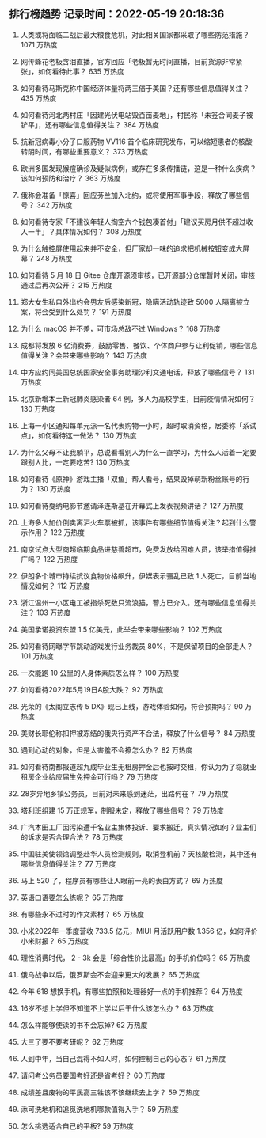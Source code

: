 
## 排行榜趋势 记录时间：2022-05-19 20:18:36
  
  1. 人类或将面临二战后最大粮食危机，对此相关国家都采取了哪些防范措施？ 1071 万热度
    
  2. 网传蜂花老板含泪直播，官方回应「老板暂无时间直播，目前货源非常紧张」，如何看待此事？ 635 万热度
    
  3. 如何看待马斯克称中国经济体量将两三倍于美国？还有哪些信息值得关注？ 435 万热度
    
  4. 如何看待河北两村庄「因建光伏电站毁百亩麦地」，村民称「未签合同麦子被铲平」，还有哪些信息值得关注？ 384 万热度
    
  5. 抗新冠病毒小分子口服药物 VV116 首个临床研究发布，可以缩短患者的核酸转阴时间，有哪些重要意义？ 373 万热度
    
  6. 欧洲多国发现猴痘确诊及疑似病例，或存在多条传播链，这是一种什么疾病？该如何预防和治疗？ 363 万热度
    
  7. 俄称会准备「惊喜」回应芬兰加入北约，或将使用军事手段，释放了哪些信号？ 342 万热度
    
  8. 如何看待专家「不建议年轻人掏空六个钱包凑首付」「建议买房月供不超过收入一半」？具体情况如何？ 308 万热度
    
  9. 为什么触控屏使用起来并不安全，但厂家却一味的追求把机械按钮变成大屏幕？ 248 万热度
    
  10. 如何看待 5 月 18 日 Gitee 仓库开源须审核，已开源部分仓库暂时关闭，审核通过后再次公开？ 215 万热度
    
  11. 郑大女生私自外出约会男友后感染新冠，隐瞒活动轨迹致 5000 人隔离被立案，将会受到什么处罚？ 191 万热度
    
  12. 为什么 macOS 并不差，可市场总敌不过 Windows？ 168 万热度
    
  13. 成都将发放 6 亿消费券，鼓励零售、餐饮、个体商户参与让利促销，哪些信息值得关注？会带来哪些影响？ 143 万热度
    
  14. 中方应约同美国总统国家安全事务助理沙利文通电话，释放了哪些信号？ 131 万热度
    
  15. 北京新增本土新冠肺炎感染者 64 例，多人为高校学生，目前疫情情况如何？ 130 万热度
    
  16. 上海一小区通知每单元派一名代表购物一小时，超时取消资格，居委称「系试点」，如何看待这一做法？ 130 万热度
    
  17. 为什么父母不让我躺平，总说看看别人为什么一直学习，为什么人活着一定要跟别人比，一定要吃苦? 130 万热度
    
  18. 如何看待《原神》游戏主播「双鱼」帮人看号，结果毁掉萌新粉丝账号的行为？ 130 万热度
    
  19. 如何看待戛纳电影节邀请泽连斯基在开幕式上发表视频讲话？ 127 万热度
    
  20. 上海多人加价倒卖离沪火车票被抓，该事件有哪些细节值得关注？起到什么警示作用？ 122 万热度
    
  21. 南京试点大型商超临期食品进慈善超市，免费发放给困难人员，该举措值得推广吗？ 122 万热度
    
  22. 伊朗多个城市持续抗议食物价格飙升，伊媒表示骚乱已致 1 人死亡，目前当地情况如何？ 112 万热度
    
  23. 浙江温州一小区电工被指杀死数只流浪猫，警方已介入。还有哪些信息值得关注？ 103 万热度
    
  24. 美国承诺投资东盟 1.5 亿美元，此举会带来哪些影响？ 102 万热度
    
  25. 如何看待网曝字节跳动游戏发行业务裁员 80%，不是保留项目的全部走人？ 101 万热度
    
  26. 一次能跑 10 公里的人身体素质怎么样？ 100 万热度
    
  27. 如何看待2022年5月19日A股大跌？ 92 万热度
    
  28. 光荣的《太阁立志传 5 DX》现已上线，游戏体验如何，符合预期吗？ 90 万热度
    
  29. 美财长耶伦称扣押被冻结的俄央行资产不合法，释放了什么信号？ 84 万热度
    
  30. 遇到心动的对象，但是太害羞不会撩怎么办？ 82 万热度
    
  31. 如何看待南都报道超九成毕业生无租房押金后也按时交租，你认为为了稳就业租房企业给应届生免押金可行吗？ 79 万热度
    
  32. 28岁异地乡镇公务员，目前对未来感到迷茫，出路何在？ 79 万热度
    
  33. 塔利班组建 15 万正规军，制服未定，释放了哪些信号？ 79 万热度
    
  34. 广汽本田工厂因污染遭千名业主集体投诉、要求搬迁，真实情况如何？业主们的诉求是否合理合法？ 78 万热度
    
  35. 中国驻美使领馆调整赴华人员检测规则，取消登机前 7 天核酸检测，其中还有哪些信息值得关注？ 77 万热度
    
  36. 马上 520 了，程序员有哪些让人眼前一亮的表白方式？ 69 万热度
    
  37. 英语口语要怎么练呢？ 65 万热度
    
  38. 有哪些永不过时的作文素材？ 65 万热度
    
  39. 小米2022年一季度营收 733.5 亿元，MIUI 月活跃用户数 1.356 亿，如何评价小米财报？ 65 万热度
    
  40. 理性消费时代， 2 - 3k 会是「综合性价比最高」的手机价位吗？ 65 万热度
    
  41. 俄乌战争以后，俄罗斯会不会迎来更大的发展？ 65 万热度
    
  42. 今年 618 想换手机，有哪些拍照和处理器好一点的手机推荐？ 64 万热度
    
  43. 16岁不想上学但不知道不上学以后干什么该怎么办？ 63 万热度
    
  44. 怎么样能够使读的书不会忘掉? 62 万热度
    
  45. 大三了要不要考研呢？ 62 万热度
    
  46. 人到中年，当自己混得不如人时，如何控制自己的心态？ 61 万热度
    
  47. 请问考公务员要国考好还是省考好？ 60 万热度
    
  48. 成绩差且废物的平民高三牲该不该继续去上学？ 59 万热度
    
  49. 添可洗地机和追觅洗地机哪款值得入手？ 59 万热度
    
  50. 怎么挑选适合自己的平板? 59 万热度
    